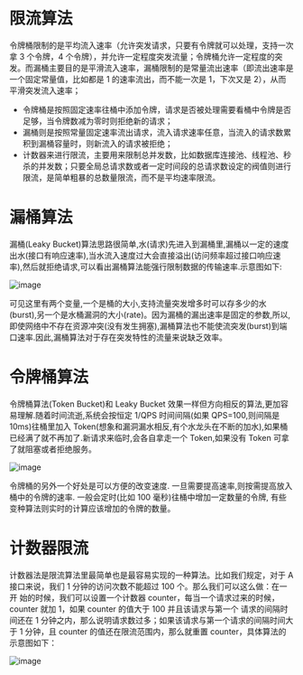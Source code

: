 # 限流算法

令牌桶限制的是平均流入速率（允许突发请求，只要有令牌就可以处理，支持一次拿 3 个令牌，4 个令牌），并允许一定程度突发流量；令牌桶允许一定程度的突发。而漏桶主要目的是平滑流入速率，漏桶限制的是常量流出速率（即流出速率是一个固定常量值，比如都是 1 的速率流出，而不能一次是 1，下次又是 2），从而平滑突发流入速率；

- 令牌桶是按照固定速率往桶中添加令牌，请求是否被处理需要看桶中令牌是否足够，当令牌数减为零时则拒绝新的请求；
- 漏桶则是按照常量固定速率流出请求，流入请求速率任意，当流入的请求数累积到漏桶容量时，则新流入的请求被拒绝；
- 计数器来进行限流，主要用来限制总并发数，比如数据库连接池、线程池、秒杀的并发数；只要全局总请求数或者一定时间段的总请求数设定的阀值则进行限流，是简单粗暴的总数量限流，而不是平均速率限流。

# 漏桶算法

漏桶(Leaky Bucket)算法思路很简单,水(请求)先进入到漏桶里,漏桶以一定的速度出水(接口有响应速率),当水流入速度过大会直接溢出(访问频率超过接口响应速率),然后就拒绝请求,可以看出漏桶算法能强行限制数据的传输速率.示意图如下:

![image](https://user-images.githubusercontent.com/5803001/52053261-dd04a480-2593-11e9-9e30-c37fd831d185.png)

可见这里有两个变量,一个是桶的大小,支持流量突发增多时可以存多少的水(burst),另一个是水桶漏洞的大小(rate)。因为漏桶的漏出速率是固定的参数,所以,即使网络中不存在资源冲突(没有发生拥塞),漏桶算法也不能使流突发(burst)到端口速率.因此,漏桶算法对于存在突发特性的流量来说缺乏效率。

# 令牌桶算法

令牌桶算法(Token Bucket)和 Leaky Bucket 效果一样但方向相反的算法,更加容易理解.随着时间流逝,系统会按恒定 1/QPS 时间间隔(如果 QPS=100,则间隔是 10ms)往桶里加入 Token(想象和漏洞漏水相反,有个水龙头在不断的加水),如果桶已经满了就不再加了.新请求来临时,会各自拿走一个 Token,如果没有 Token 可拿了就阻塞或者拒绝服务。

![image](https://user-images.githubusercontent.com/5803001/52053269-e55cdf80-2593-11e9-984d-7ca68ef9bcbf.png)

令牌桶的另外一个好处是可以方便的改变速度. 一旦需要提高速率,则按需提高放入桶中的令牌的速率. 一般会定时(比如 100 毫秒)往桶中增加一定数量的令牌, 有些变种算法则实时的计算应该增加的令牌的数量。

# 计数器限流

计数器法是限流算法里最简单也是最容易实现的一种算法。比如我们规定，对于 A 接口来说，我们 1 分钟的访问次数不能超过 100 个。那么我们可以这么做：在一开 始的时候，我们可以设置一个计数器 counter，每当一个请求过来的时候，counter 就加 1，如果 counter 的值大于 100 并且该请求与第一个 请求的间隔时间还在 1 分钟之内，那么说明请求数过多；如果该请求与第一个请求的间隔时间大于 1 分钟，且 counter 的值还在限流范围内，那么就重置 counter，具体算法的示意图如下：

![image](https://user-images.githubusercontent.com/5803001/52053282-ed1c8400-2593-11e9-8137-fb1f3691780f.png)
